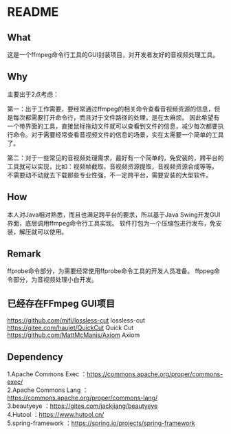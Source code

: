 # README

## What

这是一个ffmpeg命令行工具的GUI封装项目，对开发者友好的音视频处理工具。

## Why

主要出于2点考虑：

第一：出于工作需要，要经常通过ffmpeg的相关命令查看音视频资源的信息，但是每次都需要打开命令行，而且对于文件路径的处理，是在太麻烦。
因此希望有一个带界面的工具，直接鼠标拖动文件就可以查看到文件的信息，减少每次都要执行命令。对于需要经常查看音视频文件的信息的场景，实在太需要一个简单的工具了。

第二：对于一些常见的音视频处理需求，最好有一个简单的，免安装的，跨平台的工具就可以实现，比如：视频帧截取，音视频资源提取，音视频资源合成等等。
不需要动不动就去下载那些专业性强，不一定跨平台，需要安装的大型软件。

## How

本人对Java相对熟悉，而且也满足跨平台的要求，所以基于Java Swing开发GUI界面，底层调用ffmpeg命令行工具实现。
软件打包为一个压缩包进行发布，免安装，解压就可以使用。

## Remark

ffprobe命令部分，为需要经常使用ffprobe命令工具的开发人员准备。
ffppeg命令部分，为音视频处理小白开发。

## 已经存在FFmpeg GUI项目  

https://github.com/mifi/lossless-cut   lossless-cut  
https://gitee.com/haujet/QuickCut    Quick Cut  
https://github.com/MattMcManis/Axiom   Axiom

## Dependency

1.Apache Commons Exec ：https://commons.apache.org/proper/commons-exec/  
2.Apache Commons Lang ：https://commons.apache.org/proper/commons-lang/  
3.beautyeye           ：https://gitee.com/jackjiang/beautyeye  
4.Hutool              ：https://www.hutool.cn/  
5.spring-framework    ：https://spring.io/projects/spring-framework  
